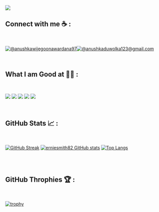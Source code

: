 
<img src="https://chi01pap002files.storage.live.com/y4mWECp7no1nB4quyKu4qCz-RaNDidwklLFIDdm9xdcBytdOL7c2aVslW3CB_VN89NzVHzkyvCxpUDLh_JfvjpwWi-k9vPAbxBSDSvZzujWb2cQvF1l1BdF63aluOkjeNRar_K7XT9mc8kaZx8ZIAqeaUbrUXg6odjaZZwpJOECLIsoRQHTA1SNgG9IUVCv6q-V_Z8g7uer49N6TCIBolxs-mbfGbBnkqWe_Z-t53ytqSc?encodeFailures=1&width=1920&height=6400">

<br>

## Connect with me ☕ :

<br>

[![@anushkawijegoonawardana97](https://img.icons8.com/fluency/48/000000/linkedin.png "Ernesto Smith Jr")](https://www.linkedin.com/in/ernesto-smith-jr-10885899/)[![@anushkaduwolka123@gmail.com](https://img.icons8.com/fluency/48/000000/apple-mail.png "ernesto.smithjr@outlook.com" )](mailto:ernesto.smithjr@outlook.com?subject=Email%20Subject&body=Email%20Body)

<br>

## What I am Good at 🧑‍💻 :

<br>

<img src="https://img.icons8.com/color/48/000000/html-5--v1.png"/> <img src="https://img.icons8.com/color/48/000000/css3.png"/> <img src="https://img.icons8.com/color/48/000000/javascript--v1.png"/> <img src="https://img.icons8.com/office/48/000000/react.png"/>
<img src="https://img.icons8.com/color/48/000000/npm.png"/>

<br>

## GitHub Stats 📈 :

<br>

[![GitHub Streak](https://github-readme-streak-stats.herokuapp.com?user=erniesmith82&theme=algolia&date_format=M%20j%5B%2C%20Y%5D)](https://git.io/streak-stats) [![erniesmith82 GitHub stats](https://github-readme-stats.vercel.app/api?username=erniesmith82&theme=algolia)](https://github.com/erniesmith82/github-readme-stats) [![Top Langs](https://github-readme-stats.vercel.app/api/top-langs/?username=erniesmith82&theme=algolia)](https://github.com/erniesmith82/github-readme-stats) 

<br>

<br>

## GitHub Throphies 🏆 :

<br>

[![trophy](https://github-profile-trophy.vercel.app/?username=erniesmith82)](https://github.com/erniesmith82/github-profile-trophy)

<br>
